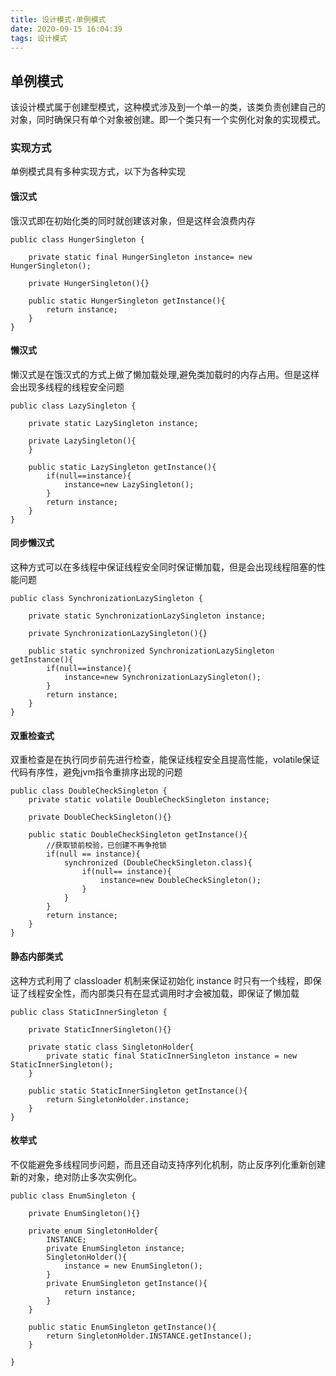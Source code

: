 ```yaml
---
title: 设计模式-单例模式
date: 2020-09-15 16:04:39
tags: 设计模式
---
```


## 单例模式
该设计模式属于创建型模式，这种模式涉及到一个单一的类，该类负责创建自己的对象，同时确保只有单个对象被创建。即一个类只有一个实例化对象的实现模式。
<!-- more -->

### 实现方式
单例模式具有多种实现方式，以下为各种实现
#### 饿汉式
饿汉式即在初始化类的同时就创建该对象，但是这样会浪费内存
```
public class HungerSingleton {

    private static final HungerSingleton instance= new HungerSingleton();

    private HungerSingleton(){}

    public static HungerSingleton getInstance(){
        return instance;
    }
}
```

#### 懒汉式
懒汉式是在饿汉式的方式上做了懒加载处理,避免类加载时的内存占用。但是这样会出现多线程的线程安全问题

```
public class LazySingleton {
    
    private static LazySingleton instance;

    private LazySingleton(){
    }

    public static LazySingleton getInstance(){
        if(null==instance){
            instance=new LazySingleton();
        }
        return instance;
    }
}
```
#### 同步懒汉式
这种方式可以在多线程中保证线程安全同时保证懒加载，但是会出现线程阻塞的性能问题
```
public class SynchronizationLazySingleton {
    
    private static SynchronizationLazySingleton instance;
    
    private SynchronizationLazySingleton(){}
    
    public static synchronized SynchronizationLazySingleton getInstance(){
        if(null==instance){
            instance=new SynchronizationLazySingleton();
        }
        return instance;
    }
}
```

#### 双重检查式
双重检查是在执行同步前先进行检查，能保证线程安全且提高性能，volatile保证代码有序性，避免jvm指令重排序出现的问题

```
public class DoubleCheckSingleton {
    private static volatile DoubleCheckSingleton instance;

    private DoubleCheckSingleton(){}

    public static DoubleCheckSingleton getInstance(){
        //获取锁前校验，已创建不再争抢锁
        if(null == instance){
            synchronized (DoubleCheckSingleton.class){
                if(null== instance){
                    instance=new DoubleCheckSingleton();
                }
            }
        }
        return instance;
    }
}
```

#### 静态内部类式
这种方式利用了 classloader 机制来保证初始化 instance 时只有一个线程，即保证了线程安全性，而内部类只有在显式调用时才会被加载，即保证了懒加载
```
public class StaticInnerSingleton {

    private StaticInnerSingleton(){}

    private static class SingletonHolder{
        private static final StaticInnerSingleton instance = new StaticInnerSingleton();
    }

    public static StaticInnerSingleton getInstance(){
        return SingletonHolder.instance;
    }
}
```

#### 枚举式
不仅能避免多线程同步问题，而且还自动支持序列化机制，防止反序列化重新创建新的对象，绝对防止多次实例化。

```
public class EnumSingleton {

    private EnumSingleton(){}

    private enum SingletonHolder{
        INSTANCE;
        private EnumSingleton instance;
        SingletonHolder(){
            instance = new EnumSingleton();
        }
        private EnumSingleton getInstance(){
            return instance;
        }
    }

    public static EnumSingleton getInstance(){
        return SingletonHolder.INSTANCE.getInstance();
    }
    
}
```





